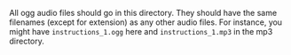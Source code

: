 All ogg audio files should go in this directory. They should have the same filenames (except for extension) as any other audio files. For instance, you might have `instructions_1.ogg` here and `instructions_1.mp3` in the mp3 directory.